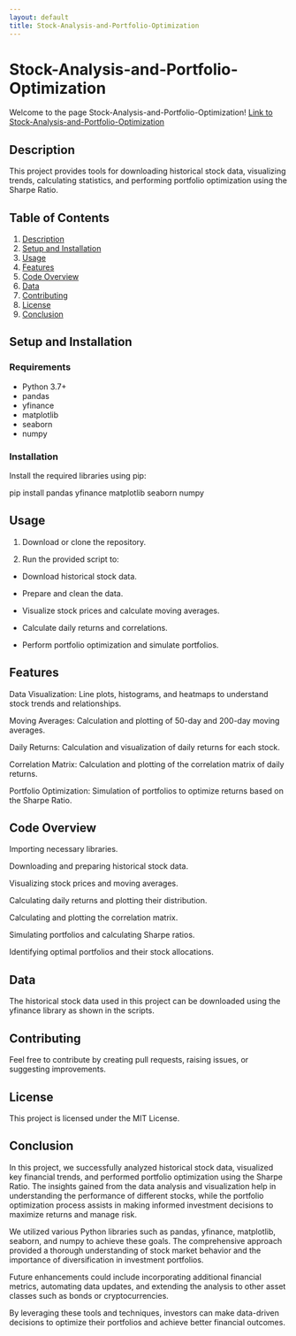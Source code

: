 ```yaml
---
layout: default
title: Stock-Analysis-and-Portfolio-Optimization
---
```

# Stock-Analysis-and-Portfolio-Optimization
Welcome to the page Stock-Analysis-and-Portfolio-Optimization! [Link to Stock-Analysis-and-Portfolio-Optimization](https://github.com/SaMoAAlamdari/Stock-Analysis-and-Portfolio-Optimization)

## Description
This project provides tools for downloading historical stock data, visualizing trends, calculating statistics, and performing portfolio optimization using the Sharpe Ratio.

## Table of Contents

1. [Description](#description)
2. [Setup and Installation](#setup-and-installation)
3. [Usage](#usage)
4. [Features](#features)
5. [Code Overview](#code-overview)
6. [Data](#data)
7. [Contributing](#contributing)
8. [License](#license)
9. [Conclusion](#conclusion)

## Setup and Installation

### Requirements

- Python 3.7+
- pandas
- yfinance
- matplotlib
- seaborn
- numpy

### Installation

Install the required libraries using pip:


pip install pandas yfinance matplotlib seaborn numpy


## Usage
1. Download or clone the repository.

2. Run the provided script to:

  - Download historical stock data.

  - Prepare and clean the data.

  - Visualize stock prices and calculate moving averages.

  - Calculate daily returns and correlations.

  - Perform portfolio optimization and simulate portfolios.

## Features
Data Visualization: Line plots, histograms, and heatmaps to understand stock trends and relationships.

Moving Averages: Calculation and plotting of 50-day and 200-day moving averages.

Daily Returns: Calculation and visualization of daily returns for each stock.

Correlation Matrix: Calculation and plotting of the correlation matrix of daily returns.

Portfolio Optimization: Simulation of portfolios to optimize returns based on the Sharpe Ratio.

## Code Overview
Importing necessary libraries.

Downloading and preparing historical stock data.

Visualizing stock prices and moving averages.

Calculating daily returns and plotting their distribution.

Calculating and plotting the correlation matrix.

Simulating portfolios and calculating Sharpe ratios.

Identifying optimal portfolios and their stock allocations.

## Data
The historical stock data used in this project can be downloaded using the yfinance library as shown in the scripts.

## Contributing
Feel free to contribute by creating pull requests, raising issues, or suggesting improvements.

## License
This project is licensed under the MIT License.

## Conclusion
In this project, we successfully analyzed historical stock data, visualized key financial trends, and performed portfolio optimization using the Sharpe Ratio. The insights gained from the data analysis and visualization help in understanding the performance of different stocks, while the portfolio optimization process assists in making informed investment decisions to maximize returns and manage risk.

We utilized various Python libraries such as pandas, yfinance, matplotlib, seaborn, and numpy to achieve these goals. The comprehensive approach provided a thorough understanding of stock market behavior and the importance of diversification in investment portfolios.

Future enhancements could include incorporating additional financial metrics, automating data updates, and extending the analysis to other asset classes such as bonds or cryptocurrencies.

By leveraging these tools and techniques, investors can make data-driven decisions to optimize their portfolios and achieve better financial outcomes.
